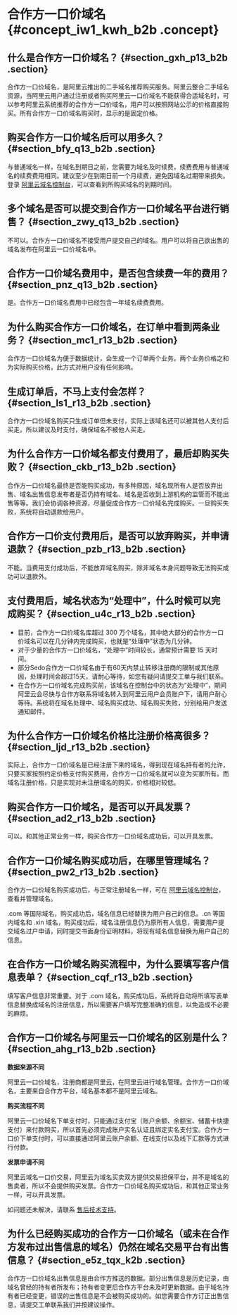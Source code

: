 # 合作方一口价域名 {#concept_iw1_kwh_b2b .concept}

## 什么是合作方一口价域名？ {#section_gxh_p13_b2b .section}

合作方一口价域名，是阿里云推出的二手域名推荐购买服务。阿里云整合二手域名资源，当阿里云用户通过注册或者购买阿里云一口价域名不能获得合适域名时，可以参考阿里云系统推荐的合作方一口价域名，用户可以按照网站公示的价格直接购买。所有合作方一口价域名购买时，显示的是固定价格。

## 购买合作方一口价域名后可以用多久？ {#section_bfy_q13_b2b .section}

与普通域名一样，在域名到期日之前，您需要为域名及时续费，续费费用与普通域名的续费费用相同。建议至少在到期日前一个月续费，避免因域名过期带来损失。登录 [阿里云域名控制台](https://netcn.console.aliyun.com/core/domain/list)，可以查看到所购买域名的到期时间。

## 多个域名是否可以提交到合作方一口价域名平台进行销售？ {#section_zwy_q13_b2b .section}

不可以。合作方一口价域名不接受用户提交自己的域名。用户可以将自己欲出售的域名发布在阿里云一口价域名中。

## 合作方一口价域名费用中，是否包含续费一年的费用？ {#section_pnz_q13_b2b .section}

是。合作方一口价域名费用中已经包含一年域名续费费用。

## 为什么购买合作方一口价域名，在订单中看到两条业务？ {#section_mc1_r13_b2b .section}

合作方一口价域名为便于数据统计，会生成一个订单两个业务。两个业务价格之和为实际购买价格，此方式对用户没有任何影响。

## 生成订单后，不马上支付会怎样？ {#section_ls1_r13_b2b .section}

合作方一口价域名购买只生成订单但未支付，实际上该域名还可以被其他人支付后买走。所以建议及时支付，确保域名不被他人买走。

## 为什么合作方一口价域名都支付费用了，最后却购买失败？ {#section_ckb_r13_b2b .section}

合作方一口价域名最终是否能购买成功，有多种原因，域名现所有人是否放弃出售、域名出售信息发布者是否仍持有域名、域名是否收到上游机构的监管而不能出售等等。我们会协调各种资源，尽量促成合作方一口价域名完成购买。一旦购买失败，系统将自动退款给用户。

## 合作方一口价支付费用后，是否可以放弃购买，并申请退款？ {#section_pzb_r13_b2b .section}

不能。当费用支付成功后，不能放弃域名购买，除非域名本身问题导致无法购买成功可以退款外。

## 支付费用后，域名状态为“处理中”，什么时候可以完成购买？ {#section_u4c_r13_b2b .section}

-   目前，合作方一口价域名库超过 300 万个域名，其中绝大部分的合作方一口价域名可以在几分钟内完成购买，也就是“处理中”状态为几分钟。
-   对于少量的合作方一口价域名，“处理中”时间较长，通常预计需要 15 天时间。
-   部分Sedo合作方一口价域名由于有60天内禁止转移注册商的限制或其他原因，处理时间会超过15天，请耐心等待，如您有疑问请提交工单与我们联系。
-   在合作方一口价域名完成购买前，该域名在控制台中的状态为“处理中”，期间阿里云会尽快与合作方联系将域名转入到阿里云用户会员账户下，请用户耐心等待。系统将在域名处理中、域名购买成功、域名购买失败，分别给用户发送通知邮件。

## 为什么合作方一口价域名价格比注册价格高很多？ {#section_ljd_r13_b2b .section}

实际上，合作方一口价域名是已经注册下来的域名，得到现在域名持有者的允许，只要买家按照约定价格支付购买费用，合作方一口价域名就可以变为买家所有。而域名注册价格，只是实现对未注册域名的购买，价格相对较低。

## 购买合作方一口价域名，是否可以开具发票？ {#section_ad2_r13_b2b .section}

可以。和其他正常业务一样，购买合作方一口价域名成功后，可以开具发票。

## 合作方一口价域名购买成功后，在哪里管理域名？ {#section_pw2_r13_b2b .section}

合作方一口价域名购买成功后，与正常注册域名一样，可在 [阿里云域名控制台](https://netcn.console.aliyun.com/core/domain/list)，查看并管理域名。

.com 等国际域名，购买成功后，域名信息已经替换为用户自己的信息。.cn 等国内域名和 .xin 域名，购买成功后，域名注册信息仍为原所有人信息，需要用户提交域名过户申请，同时提交书面身份证明材料，将现有域名信息替换为用户自己的信息。

## 在合作方一口价域名购买流程中，为什么要填写客户信息表单？ {#section_cqf_r13_b2b .section}

填写客户信息非常重要。对于 .com 域名，购买成功后，系统将自动将所填写表单信息替换成域名的注册信息，所以需要客户填写完整准确的信息，以免造成不必要的麻烦。

## 合作方一口价域名与阿里云一口价域名的区别是什么？ {#section_ahg_r13_b2b .section}

**数据来源不同**

阿里云一口价域名，注册商都是阿里云，在阿里云进行域名管理。合作方一口价域名，主要来自合作方平台，域名基本都不是阿里云域名。

**购买流程不同**

阿里云一口价域名下单支付时，只能通过支付宝（账户余额、余额宝、储蓄卡快捷支付）来付款购买，所以首先必须完成账户实名认证且绑定实名支付宝。合作方一口价下单支付时，可以直接通过阿里云账户余额、在线支付以及线下汇款等方式进行付款。

**发票申请不同**

阿里云域名一口价交易，阿里云为域名买卖双方提供交易担保平台，并不是域名的售卖者，所以不会提供购买发票。合作方一口价域名购买成功后，和其他正常业务一样，可以开具发票。

如问题还未解决，请联系 [售后技术支持](https://selfservice.console.aliyun.com/ticket/createIndex.htm)。

## 为什么已经购买成功的合作方一口价域名（或未在合作方发布过出售信息的域名）仍然在域名交易平台有出售信息？ {#section_e5z_tqx_k2b .section}

合作方一口价域名出售信息是由合作方推送的数据。部分出售信息是历史记录，由域名曾经的持有者所发布；持有者变更后合作方平台未及时更新数据。由于域名持有者已经变更，错误的出售信息是不会被购买成功的。如您需要合作方订正出售信息，请提交工单联系我们并按建议操作。


